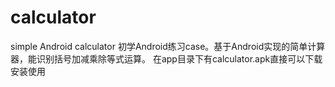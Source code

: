 # calculator
simple Android calculator
初学Android练习case。基于Android实现的简单计算器，能识别括号加减乘除等式运算。
在app目录下有calculator.apk直接可以下载安装使用

